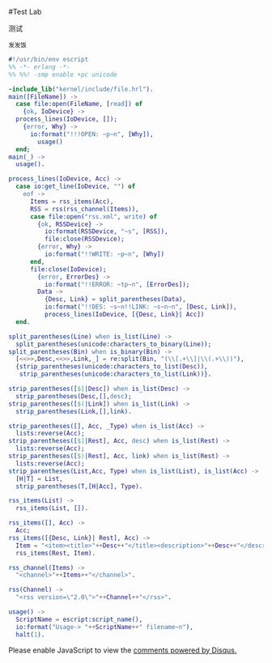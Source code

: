 #Test Lab

测试

`发发饭`

```erlang
#!/usr/bin/env escript
%% -*- erlang -*-
%% %%! -smp enable +pc unicode

-include_lib("kernel/include/file.hrl").
main([FileName]) ->
  case file:open(FileName, [read]) of
    {ok, IoDevice} ->
  process_lines(IoDevice, []);
    {error, Why} ->
      io:format("!!!OPEN: ~p~n", [Why]),
        usage()
  end;
main(_) ->
  usage().

process_lines(IoDevice, Acc) ->
  case io:get_line(IoDevice, "") of
    eof ->
      Items = rss_items(Acc),
      RSS = rss(rss_channel(Items)),
      case file:open("rss.xml", write) of
        {ok, RSSDevice} ->
          io:format(RSSDevice, "~s", [RSS]),
          file:close(RSSDevice);
        {error, Why} ->
          io:format("!!WRITE: ~p~n", [Why])
      end,
      file:close(IoDevice);
        {error, ErrorDes} ->
          io:format("!!ERROR: ~tp~n", [ErrorDes]);
        Data ->
          {Desc, Link} = split_parentheses(Data),
          io:format("!!DES: ~s~n!!LINK: ~s~n~n", [Desc, Link]),
          process_lines(IoDevice, [{Desc, Link}| Acc])
  end.

split_parentheses(Line) when is_list(Line) ->
  split_parentheses(unicode:characters_to_binary(Line));
split_parentheses(Bin) when is_binary(Bin) ->
  [<<>>,Desc,<<>>,Link,_] = re:split(Bin, "(\\[.+\\]|\\(.+\\))"),
  {strip_parentheses(unicode:characters_to_list(Desc)),
   strip_parentheses(unicode:characters_to_list(Link))}.

strip_parentheses([$[|Desc]) when is_list(Desc) ->
  strip_parentheses(Desc,[],desc);
strip_parentheses([$(|Link]) when is_list(Link) ->
  strip_parentheses(Link,[],link).

strip_parentheses([], Acc, _Type) when is_list(Acc) ->
  lists:reverse(Acc);
strip_parentheses([$]|Rest], Acc, desc) when is_list(Rest) ->
  lists:reverse(Acc);
strip_parentheses([$)|Rest], Acc, link) when is_list(Rest) ->
  lists:reverse(Acc);
strip_parentheses(List,Acc, Type) when is_list(List), is_list(Acc) ->
  [H|T] = List,
  strip_parentheses(T,[H|Acc], Type).

rss_items(List) ->
  rss_items(List, []).

rss_items([], Acc) ->
  Acc;
rss_items([{Desc, Link}| Rest], Acc) ->
  Item = "<item><title>"++Desc++"</title><description>"++Desc++"</description><link>https://fxmy.github.io/"++Link++"</link><author>fxmy</author></item>" ++ Acc,
  rss_items(Rest, Item).

rss_channel(Items) ->
  "<channel>"++Items++"</channel>".

rss(Channel) ->
  "<rss version=\"2.0\">"++Channel++"</rss>".

usage() ->
  ScriptName = escript:script_name(),
  io:format("Usage-> "++ScriptName++" filename~n"),
  halt(1).

```

<div id="disqus_thread"></div>
<script>

/**
*  RECOMMENDED CONFIGURATION VARIABLES: EDIT AND UNCOMMENT THE SECTION BELOW TO INSERT DYNAMIC VALUES FROM YOUR PLATFORM OR CMS.
*  *  LEARN WHY DEFINING THESE VARIABLES IS IMPORTANT: https://disqus.com/admin/universalcode/#configuration-variables*/
/*
var disqus_config = function () {
this.page.url = PAGE_URL;  // Replace PAGE_URL with your page's canonical URL variable
this.page.identifier = PAGE_IDENTIFIER; // Replace PAGE_IDENTIFIER with your page's unique identifier variable
};
*/
(function() { // DON'T EDIT BELOW THIS LINE
var d = document, s = d.createElement('script');
s.src = '//fxmy.disqus.com/embed.js';
s.setAttribute('data-timestamp', +new Date());
(d.head || d.body).appendChild(s);
})();
</script>
<noscript>Please enable JavaScript to view the <a href="https://disqus.com/?ref_noscript">comments powered by Disqus.</a></noscript>
